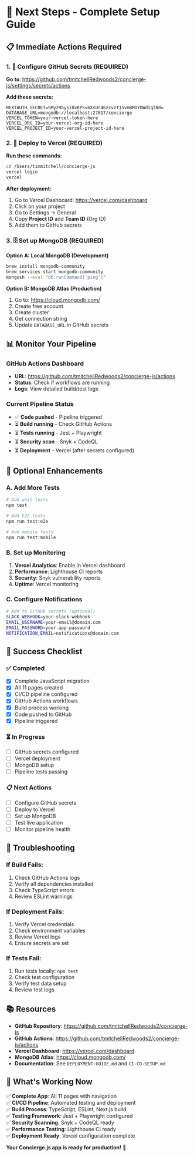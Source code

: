 # 🚀 Next Steps - Complete Setup Guide

## 📋 **Immediate Actions Required**

### **1. 🔐 Configure GitHub Secrets** (REQUIRED)

**Go to**: https://github.com/tmitchellRedwoods2/concierge-js/settings/secrets/actions

**Add these secrets:**
```
NEXTAUTH_SECRET=SMy29bysiOxKPSv6XsUr46zcvzt15vmBMDYOWdIqlN0=
DATABASE_URL=mongodb://localhost:27017/concierge
VERCEL_TOKEN=your-vercel-token-here
VERCEL_ORG_ID=your-vercel-org-id-here
VERCEL_PROJECT_ID=your-vercel-project-id-here
```

### **2. 🚀 Deploy to Vercel** (REQUIRED)

**Run these commands:**
```bash
cd /Users/timmitchell/concierge-js
vercel login
vercel
```

**After deployment:**
1. Go to Vercel Dashboard: https://vercel.com/dashboard
2. Click on your project
3. Go to Settings → General
4. Copy **Project ID** and **Team ID** (Org ID)
5. Add them to GitHub secrets

### **3. 🗄️ Set up MongoDB** (REQUIRED)

**Option A: Local MongoDB (Development)**
```bash
brew install mongodb-community
brew services start mongodb-community
mongosh --eval "db.runCommand('ping')"
```

**Option B: MongoDB Atlas (Production)**
1. Go to: https://cloud.mongodb.com/
2. Create free account
3. Create cluster
4. Get connection string
5. Update `DATABASE_URL` in GitHub secrets

## 📊 **Monitor Your Pipeline**

### **GitHub Actions Dashboard**
- **URL**: https://github.com/tmitchellRedwoods2/concierge-js/actions
- **Status**: Check if workflows are running
- **Logs**: View detailed build/test logs

### **Current Pipeline Status**
- ✅ **Code pushed** - Pipeline triggered
- ⏳ **Build running** - Check GitHub Actions
- ⏳ **Tests running** - Jest + Playwright
- ⏳ **Security scan** - Snyk + CodeQL
- ⏳ **Deployment** - Vercel (after secrets configured)

## 🔧 **Optional Enhancements**

### **A. Add More Tests**
```bash
# Add unit tests
npm test

# Add E2E tests
npm run test:e2e

# Add mobile tests
npm run test:mobile
```

### **B. Set up Monitoring**
1. **Vercel Analytics**: Enable in Vercel dashboard
2. **Performance**: Lighthouse CI reports
3. **Security**: Snyk vulnerability reports
4. **Uptime**: Vercel monitoring

### **C. Configure Notifications**
```bash
# Add to GitHub secrets (optional)
SLACK_WEBHOOK=your-slack-webhook
EMAIL_USERNAME=your-email@domain.com
EMAIL_PASSWORD=your-app-password
NOTIFICATION_EMAIL=notifications@domain.com
```

## 🎯 **Success Checklist**

### **✅ Completed**
- [x] Complete JavaScript migration
- [x] All 11 pages created
- [x] CI/CD pipeline configured
- [x] GitHub Actions workflows
- [x] Build process working
- [x] Code pushed to GitHub
- [x] Pipeline triggered

### **⏳ In Progress**
- [ ] GitHub secrets configured
- [ ] Vercel deployment
- [ ] MongoDB setup
- [ ] Pipeline tests passing

### **📋 Next Actions**
- [ ] Configure GitHub secrets
- [ ] Deploy to Vercel
- [ ] Set up MongoDB
- [ ] Test live application
- [ ] Monitor pipeline health

## 🚨 **Troubleshooting**

### **If Build Fails:**
1. Check GitHub Actions logs
2. Verify all dependencies installed
3. Check TypeScript errors
4. Review ESLint warnings

### **If Deployment Fails:**
1. Verify Vercel credentials
2. Check environment variables
3. Review Vercel logs
4. Ensure secrets are set

### **If Tests Fail:**
1. Run tests locally: `npm test`
2. Check test configuration
3. Verify test data setup
4. Review test logs

## 📚 **Resources**

- **GitHub Repository**: https://github.com/tmitchellRedwoods2/concierge-js
- **GitHub Actions**: https://github.com/tmitchellRedwoods2/concierge-js/actions
- **Vercel Dashboard**: https://vercel.com/dashboard
- **MongoDB Atlas**: https://cloud.mongodb.com/
- **Documentation**: See `DEPLOYMENT-GUIDE.md` and `CI-CD-SETUP.md`

## 🎉 **What's Working Now**

✅ **Complete App**: All 11 pages with navigation  
✅ **CI/CD Pipeline**: Automated testing and deployment  
✅ **Build Process**: TypeScript, ESLint, Next.js build  
✅ **Testing Framework**: Jest + Playwright configured  
✅ **Security Scanning**: Snyk + CodeQL ready  
✅ **Performance Testing**: Lighthouse CI ready  
✅ **Deployment Ready**: Vercel configuration complete  

**Your Concierge.js app is ready for production!** 🚀
